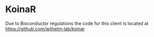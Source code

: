 # KoinaR

Due to Bioconductor regulations the code for this client is located at https://github.com/wilhelm-lab/koinar
